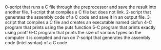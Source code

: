 0-script that runs a C file through the preprocessor and save the result into another file.
1-script that compiles a C file but does not link.
2-script that generates the assembly code of a C code and save it in an output file.
3-script that compiles a C file and creates an executable named cisfun
4-C program that prints using the puts function
5-C program that prints exactly using printf
6-C program that prints the size of various types on the computer it is compiled and run on
7-script that generates the assembly code (Intel syntax) of a C code
